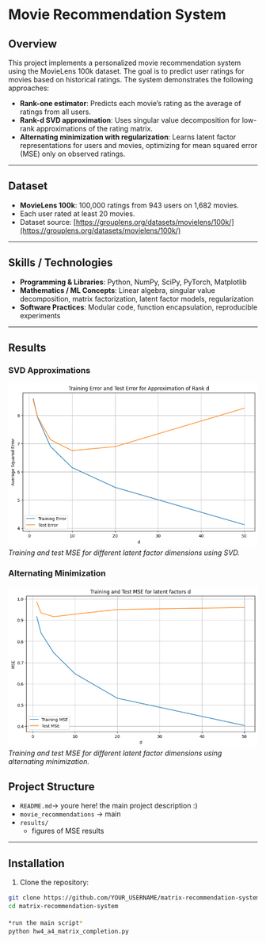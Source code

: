 # Movie Recommendation System

## Overview
This project implements a personalized movie recommendation system using the MovieLens 100k dataset. The goal is to predict user ratings for movies based on historical ratings. The system demonstrates the following approaches:

- **Rank-one estimator**: Predicts each movie’s rating as the average of ratings from all users.
- **Rank-d SVD approximation**: Uses singular value decomposition for low-rank approximations of the rating matrix.
- **Alternating minimization with regularization**: Learns latent factor representations for users and movies, optimizing for mean squared error (MSE) only on observed ratings.

---

## Dataset
- **MovieLens 100k**: 100,000 ratings from 943 users on 1,682 movies.
- Each user rated at least 20 movies.
- Dataset source: [https://grouplens.org/datasets/movielens/100k/](https://grouplens.org/datasets/movielens/100k/)

---

## Skills / Technologies
- **Programming & Libraries**: Python, NumPy, SciPy, PyTorch, Matplotlib
- **Mathematics / ML Concepts**: Linear algebra, singular value decomposition, matrix factorization, latent factor models, regularization
- **Software Practices**: Modular code, function encapsulation, reproducible experiments

---
  ## Results

### SVD Approximations
![SVD MSE vs Latent Factors](figures/svd_mse_plot.png)
*Training and test MSE for different latent factor dimensions using SVD.*

### Alternating Minimization
![Alternating Minimization MSE vs Latent Factors](figures/alt_min_mse_plot.png)
*Training and test MSE for different latent factor dimensions using alternating minimization.*

## Project Structure
- `README.md`→ youre here! the main project description :)
- `movie_recommendations` → main 
- `results/`
  - figures of MSE results
---

## Installation
1. Clone the repository:
```bash
git clone https://github.com/YOUR_USERNAME/matrix-recommendation-system.git
cd matrix-recommendation-system

*run the main script*
python hw4_a4_matrix_completion.py